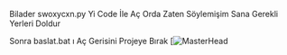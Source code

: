 Bilader swoxycxn.py Yi Code İle Aç Orda Zaten Söylemişim Sana Gerekli Yerleri Doldur

Sonra baslat.bat ı Aç Gerisini Projeye Bırak
[![MasterHead](https://cdn.discordapp.com/attachments/1247056335904833647/1260378424287957133/anine.gif?ex=668fc321&is=668e71a1&hm=b666b53668109fc8d4fd8853e3757ad06899c605ee59c539c858e9c960a44399&)
